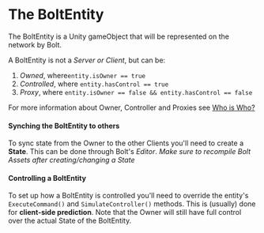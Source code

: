 # The BoltEntity

The BoltEntity is a Unity gameObject that will be represented on the network by Bolt. 

A BoltEntity is not a *Server or Client*, but can be:

1. *Owned*, where`entity.isOwner == true`
2. *Controlled*, where `entity.hasControl == true`
3. *Proxy*, where `entity.isOwner == false && entity.hasControl == false`

For more information about Owner, Controller and Proxies see [Who is Who?](WhoIsWho.md)

#### Synching the BoltEntity to others
To sync state from the Owner to the other Clients you'll need to create a **State**.
This can be done through Bolt's *Editor*. 
*Make sure to recompile Bolt Assets after creating/changing a State*

#### Controlling a BoltEntity

To set up how a BoltEntity is controlled you'll need to override the entity's `ExecuteCommand()` and `SimulateController()` methods.
This is (usually) done for **client-side prediction**. Note that the Owner will still have full control over the actual State of the BoltEntity.